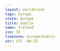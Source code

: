 ```yaml
---
layout: worldclock
tags: Europe
state: Europe
title: Dublin
name: Ireland
iso: IE
timezone: Europe/Dublin
utc: UTC -00:25
---
```


